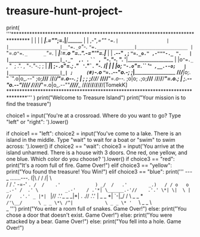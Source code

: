 # treasure-hunt-project-
print(
    '''*******************************************************************************
          |                   |                  |                     |
 _________|________________.=""_;=.______________|_____________________|_______
|                   |  ,-"_,=""     `"=.|                  |
|___________________|__"=._o`"-._        `"=.______________|___________________
          |                `"=._o`"=._      _`"=._                     |
 _________|_____________________:=._o "=._."_.-="'"=.__________________|_______
|                   |    __.--" , ; `"=._o." ,-"""-._ ".   |
|___________________|_._"  ,. .` ` `` ,  `"-._"-._   ". '__|___________________
          |           |o`"=._` , "` `; .". ,  "-._"-._; ;              |
 _________|___________| ;`-.o`"=._; ." ` '`."\` . "-._ /_______________|_______
|                   | |o;    `"-.o`"=._``  '` " ,__.--o;   |
|___________________|_| ;     (#) `-.o `"=.`_.--"_o.-; ;___|___________________
____/______/______/___|o;._    "      `".o|o_.--"    ;o;____/______/______/____
/______/______/______/_"=._o--._        ; | ;        ; ;/______/______/______/_
____/______/______/______/__"=._o--._   ;o|o;     _._;o;____/______/______/____
/______/______/______/______/____"=._o._; | ;_.--"o.--"_/______/______/______/_
____/______/______/______/______/_____"=.o|o_.--""___/______/______/______/____
/______/______/______/______/______/______/______/______/______/______/[TomekK]
*******************************************************************************'''
)
print("Welcome to Treasure Island")
print("Your mission is to find the treasure")

choice1 = input('You\'re at a crossroad. Where do you want to go? Type "left" or "right": ').lower()

if choice1 == "left":
    choice2 = input('You\'ve come to a lake. There is an island in the middle. Type "wait" to wait for a boat or "swim" to swim across: ').lower()
    if choice2 == "wait":
        choice3 = input('You arrive at the island unharmed. There is a house with 3 doors. One red, one yellow, and one blue. Which color do you choose? ').lower()
        if choice3 == "red":
            print("It's a room full of fire. Game Over!")
        elif choice3 == "yellow":
            print("You found the treasure! You Win!")
        elif choice3 == "blue":
            print('''
                ---_ ......._-_--.
      (|\ /      / /| \  \
      /  /     .'  -=-'   `.
     /  /    .'             )
   _/  /   .'        _.)   /
  / o   o        _.-' /  .'
  \          _.-'    / .'*|
   \______.-'//    .'.' \*|
    \|  \ | //   .'.' _ |*|
     `   \|//  .'.'_ _ _|*|
      .  .// .'.' | _ _ \*|
      \`-|\_/ /    \ _ _ \*\
       `/'\__/      \ _ _ \*\
      /^|            \ _ _ \*
     '  `             \ _ _ \      
                       \_
                  ''')
            print("You enter a room full of snakes. Game Over!")
        else:
            print("You chose a door that doesn't exist. Game Over!")
    else:
        print("You were attacked by a bear. Game Over!")
else:
    print("You fell into a hole. Game Over!")
